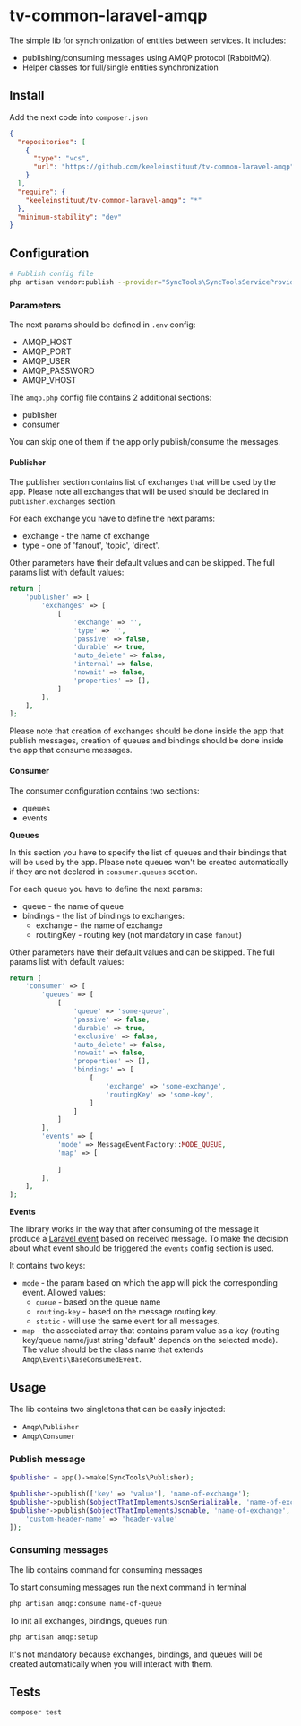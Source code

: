 # tv-common-laravel-amqp

The simple lib for synchronization of entities between services. It includes:
- publishing/consuming messages using AMQP protocol (RabbitMQ).
- Helper classes for full/single entities synchronization

## Install

Add the next code into `composer.json`

```json
{
  "repositories": [
    {
      "type": "vcs",
      "url": "https://github.com/keeleinstituut/tv-common-laravel-amqp"
    }
  ],
  "require": {
    "keeleinstituut/tv-common-laravel-amqp": "*"
  },
  "minimum-stability": "dev"
}
```

## Configuration

```bash
# Publish config file
php artisan vendor:publish --provider="SyncTools\SyncToolsServiceProvider"
```

### Parameters

The next params should be defined in `.env` config:
- AMQP_HOST
- AMQP_PORT
- AMQP_USER
- AMQP_PASSWORD
- AMQP_VHOST

The `amqp.php` config file contains 2 additional sections:
- publisher
- consumer

You can skip one of them if the app only publish/consume the messages.

#### Publisher
The publisher section contains list of exchanges that will be used by the app. Please note all exchanges that will be used should be declared in `publisher.exchanges` section.

For each exchange you have to define the next params:
- exchange - the name of exchange
- type - one of 'fanout', 'topic', 'direct'.

Other parameters have their default values and can be skipped. The full params list with default values:
```php
return [
    'publisher' => [
        'exchanges' => [
            [
                'exchange' => '',
                'type' => '',
                'passive' => false,
                'durable' => true,
                'auto_delete' => false,
                'internal' => false,
                'nowait' => false,
                'properties' => [],
            ]
        ],
    ],
];
```

Please note that creation of exchanges should be done inside the app that publish messages, creation of queues and bindings should be done inside the app that consume messages.

#### Consumer
The consumer configuration contains two sections:
- queues
- events

**Queues**

In this section you have to specify the list of queues and their bindings that will be used by the app. 
Please note queues won't be created automatically if they are not declared in `consumer.queues` section.

For each queue you have to define the next params:
- queue - the name of queue
- bindings - the list of bindings to exchanges:
  - exchange - the name of exchange
  - routingKey - routing key (not mandatory in case `fanout`) 

Other parameters have their default values and can be skipped. The full params list with default values:
```php
return [
    'consumer' => [
        'queues' => [
            [
                'queue' => 'some-queue',
                'passive' => false,
                'durable' => true,
                'exclusive' => false,
                'auto_delete' => false,
                'nowait' => false,
                'properties' => [],
                'bindings' => [
                    [
                        'exchange' => 'some-exchange',
                        'routingKey' => 'some-key',
                    ]
                ]
            ]
        ],
        'events' => [
            'mode' => MessageEventFactory::MODE_QUEUE,
            'map' => [
            
            ]
        ],
    ],
];
```

**Events**

The library works in the way that after consuming of the message it produce a [Laravel event](https://laravel.com/docs/10.x/events) based on received message.
To make the decision about what event should be triggered the `events` config section is used.

It contains two keys:
- `mode` - the param based on which the app will pick the corresponding event. Allowed values:
  - `queue` - based on the queue name
  - `routing-key` - based on the message routing key.
  - `static` - will use the same event for all messages.
- `map` - the associated array that contains param value as a key (routing key/queue name/just string 'default' depends on the selected mode). The value should be the class name that extends `Amqp\Events\BaseConsumedEvent`.


## Usage

The lib contains two singletons that can be easily injected:
- `Amqp\Publisher`
- `Amqp\Consumer`

### Publish message

```php
$publisher = app()->make(SyncTools\Publisher);

$publisher->publish(['key' => 'value'], 'name-of-exchange');
$publisher->publish($objectThatImplementsJsonSerializable, 'name-of-exchange', 'name-of-routing-key');
$publisher->publish($objectThatImplementsJsonable, 'name-of-exchange', 'name-of-routing-key', [
    'custom-header-name' => 'header-value'
]);
```

### Consuming messages

The lib contains command for consuming messages

To start consuming messages run the next command in terminal
```bash
php artisan amqp:consume name-of-queue
```

To init all exchanges, bindings, queues run:
```bash
php artisan amqp:setup
```

It's not mandatory because exchanges, bindings, and queues will be created automatically when you will interact with them.


## Tests
```bash
composer test
```